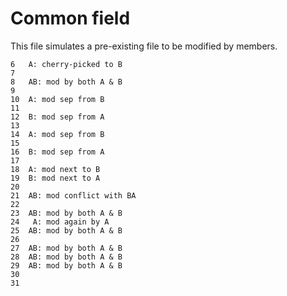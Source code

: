 Common field
===

This file simulates a pre-existing file to be modified by members.
```
6   A: cherry-picked to B
7
8   AB: mod by both A & B
9
10  A: mod sep from B
11
12  B: mod sep from A
13
14  A: mod sep from B
15
16  B: mod sep from A
17
18  A: mod next to B
19  B: mod next to A
20
21  AB: mod conflict with BA
22
23  AB: mod by both A & B
24   A: mod again by A
25  AB: mod by both A & B
26
27  AB: mod by both A & B
28  AB: mod by both A & B
29  AB: mod by both A & B
30
31
```
